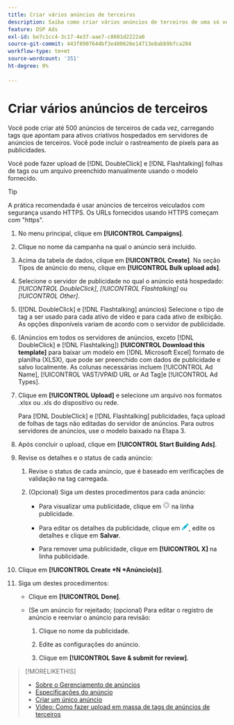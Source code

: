 ```yaml
---
title: Criar vários anúncios de terceiros
description: Saiba como criar vários anúncios de terceiros de uma só vez.
feature: DSP Ads
exl-id: be7c1cc4-3c17-4e37-aae7-c8601d2222a0
source-git-commit: 443f8907644bf3e480626e14713e8abb9bfca284
workflow-type: tm+mt
source-wordcount: '351'
ht-degree: 0%

---
```


# Criar vários anúncios de terceiros

Você pode criar até 500 anúncios de terceiros de cada vez, carregando tags que apontam para ativos criativos hospedados em servidores de anúncios de terceiros. Você pode incluir o rastreamento de pixels para as publicidades.<!-- The bulksheet template for other ad servers says you can include 200. Which is it: 200 or 500? -->

Você pode fazer upload de [!DNL DoubleClick] e [!DNL Flashtalking] folhas de tags ou um arquivo preenchido manualmente usando o modelo fornecido.

>[!TIP]
>
> A prática recomendada é usar anúncios de terceiros veiculados com segurança usando HTTPS. Os URLs fornecidos usando HTTPS começam com &quot;https&quot;.

1. No menu principal, clique em **[!UICONTROL Campaigns]**.

1. Clique no nome da campanha na qual o anúncio será incluído.

1. Acima da tabela de dados, clique em **[!UICONTROL Create]**. Na seção Tipos de anúncio do menu, clique em **[!UICONTROL Bulk upload ads]**.

1. Selecione o servidor de publicidade no qual o anúncio está hospedado: *[!UICONTROL DoubleClick]*, *[!UICONTROL Flashtalking]* ou *[!UICONTROL Other]*.

1. ([!DNL DoubleClick] e [!DNL Flashtalking] anúncios) Selecione o tipo de tag a ser usado para cada ativo de vídeo e para cada ativo de exibição. As opções disponíveis variam de acordo com o servidor de publicidade.

1. (Anúncios em todos os servidores de anúncios, exceto [!DNL DoubleClick] e [!DNL Flashtalking]) **[!UICONTROL Download this template]** para baixar um modelo em [!DNL Microsoft Excel] formato de planilha (XLSX), que pode ser preenchido com dados de publicidade e salvo localmente. As colunas necessárias incluem [!UICONTROL Ad Name], [!UICONTROL VAST/VPAID URL or Ad Tag]e [!UICONTROL Ad Types].

1. Clique em **[!UICONTROL Upload]** e selecione um arquivo nos formatos .xlsx ou .xls do dispositivo ou rede.

   Para [!DNL DoubleClick] e [!DNL Flashtalking] publicidades, faça upload de folhas de tags não editadas do servidor de anúncios. Para outros servidores de anúncios, use o modelo baixado na Etapa 3.

1. Após concluir o upload, clique em **[!UICONTROL Start Building Ads]**.

1. Revise os detalhes e o status de cada anúncio:

   1. Revise o status de cada anúncio, que é baseado em verificações de validação na tag carregada.

   1. (Opcional) Siga um destes procedimentos para cada anúncio:

      * Para visualizar uma publicidade, clique em ![play](/help/dsp/assets/play.png) na linha publicidade.

      * Para editar os detalhes da publicidade, clique em ![editar](/help/dsp/assets/edit.png), edite os detalhes e clique em **Salvar**.

      * Para remover uma publicidade, clique em **[!UICONTROL X]** na linha publicidade.

1. Clique em **[!UICONTROL Create *N *Anúncio(s)]**.

1. Siga um destes procedimentos:

   * Clique em **[!UICONTROL Done]**.

   * (Se um anúncio for rejeitado; (opcional) Para editar o registro de anúncio e reenviar o anúncio para revisão:

      1. Clique no nome da publicidade.

      1. Edite as configurações do anúncio.

      1. Clique em **[!UICONTROL Save & submit for review]**.

>[!MORELIKETHIS]
>
>* [Sobre o Gerenciamento de anúncios](ad-about.md)
>* [Especificações do anúncio](ad-specs.md)
>* [Criar um único anúncio](ad-create.md)
>* [Vídeo: Como fazer upload em massa de tags de anúncios de terceiros](https://experienceleague.adobe.com/docs/advertising-learn/tutorials/dsp/bulk-upload-third-party-ad-tags.html)

